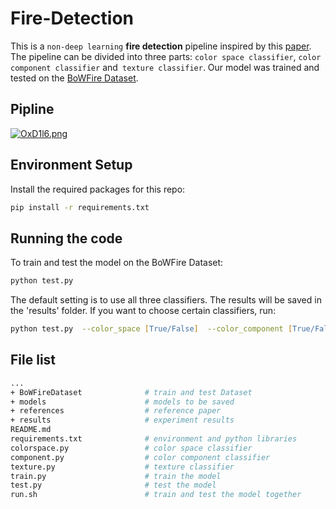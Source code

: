 # Fire-Detection

This is a `non-deep learning` **fire detection** pipeline inspired by this [paper](https://ieeexplore.ieee.org/abstract/document/7314551). The pipeline can be divided into three parts: `color space classifier`, `color component classifier` and` texture classifier`. Our model was trained and tested on the [BoWFire Dataset](https://bitbucket.org/gbdi/bowfire-dataset/src/master/).

## Pipline

[![OxD1l6.png](https://s1.ax1x.com/2022/05/22/OxD1l6.png)](https://imgtu.com/i/OxD1l6)

## Environment Setup

Install the required packages for this repo:

```zsh
pip install -r requirements.txt
```

## Running the code

To train and test the model on the BoWFire Dataset:

```zsh
python test.py
```

The default setting is to use all three classifiers. The results will be saved in the 'results' folder. If you want to choose certain classifiers, run:

```zsh
python test.py  --color_space [True/False]  --color_component [True/False]  --texture [True/False]
```

## File list

```bash
...
+ BoWFireDataset              # train and test Dataset
+ models                      # models to be saved
+ references                  # reference paper
+ results                     # experiment results
README.md 
requirements.txt              # environment and python libraries
colorspace.py                 # color space classifier
component.py                  # color component classifier
texture.py                    # texture classifier
train.py                      # train the model
test.py                       # test the model
run.sh                        # train and test the model together
```

#### 
